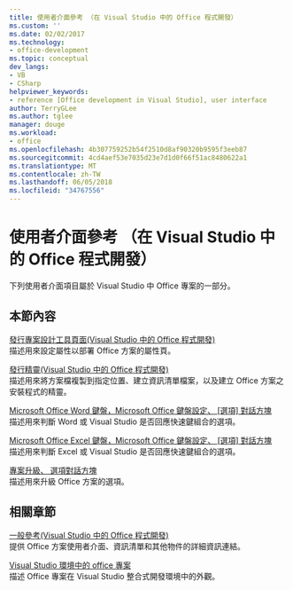 ```yaml
---
title: 使用者介面參考 （在 Visual Studio 中的 Office 程式開發）
ms.custom: ''
ms.date: 02/02/2017
ms.technology:
- office-development
ms.topic: conceptual
dev_langs:
- VB
- CSharp
helpviewer_keywords:
- reference [Office development in Visual Studio], user interface
author: TerryGLee
ms.author: tglee
manager: douge
ms.workload:
- office
ms.openlocfilehash: 4b307759252b54f2510d8af90320b9595f3eeb87
ms.sourcegitcommit: 4cd4aef53e7035d23e7d1d0f66f51ac8480622a1
ms.translationtype: MT
ms.contentlocale: zh-TW
ms.lasthandoff: 06/05/2018
ms.locfileid: "34767556"
---
```

# <a name="user-interface-reference-office-development-in-visual-studio"></a>使用者介面參考 （在 Visual Studio 中的 Office 程式開發）
  下列使用者介面項目屬於 Visual Studio 中 Office 專案的一部分。  
  
## <a name="in-this-section"></a>本節內容  
 [發行專案設計工具頁面&#40;Visual Studio 中的 Office 程式開發&#41;](../vsto/publish-page-project-designer-office-development-in-visual-studio.md)  
 描述用來設定屬性以部署 Office 方案的屬性頁。  
  
 [發行精靈&#40;Visual Studio 中的 Office 程式開發&#41;](../vsto/publish-wizard-office-development-in-visual-studio.md)  
 描述用來將方案檔複製到指定位置、建立資訊清單檔案，以及建立 Office 方案之安裝程式的精靈。  
  
 [Microsoft Office Word 鍵盤，Microsoft Office 鍵盤設定、 [選項] 對話方塊](../vsto/microsoft-office-word-keyboard-microsoft-office-keyboard-settings-options-dialog-box.md)  
 描述用來判斷 Word 或 Visual Studio 是否回應快速鍵組合的選項。  
  
 [Microsoft Office Excel 鍵盤，Microsoft Office 鍵盤設定、 [選項] 對話方塊](../vsto/microsoft-office-excel-keyboard-microsoft-office-keyboard-settings-options-dialog-box.md)  
 描述用來判斷 Excel 或 Visual Studio 是否回應快速鍵組合的選項。  
  
 [專案升級、 選項對話方塊](../vsto/project-upgrade-options-dialog-box.md)  
 描述用來升級 Office 方案的選項。  
  
## <a name="related-sections"></a>相關章節  
 [一般參考&#40;Visual Studio 中的 Office 程式開發&#41;](../vsto/general-reference-office-development-in-visual-studio.md)  
 提供 Office 方案使用者介面、資訊清單和其他物件的詳細資訊連結。  
  
 [Visual Studio 環境中的 office 專案](../vsto/office-projects-in-the-visual-studio-environment.md)  
 描述 Office 專案在 Visual Studio 整合式開發環境中的外觀。  
  
  